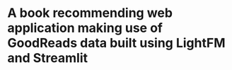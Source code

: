 # A book recommending web application making use of GoodReads data built using LightFM and Streamlit
